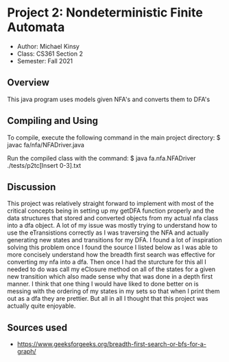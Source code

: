 # Project 2: Nondeterministic Finite Automata

* Author: Michael Kinsy
* Class: CS361 Section 2
* Semester: Fall 2021

## Overview

This java program uses models given NFA's and converts them to DFA's

## Compiling and Using

To compile, execute the following command in the main project directory:
$ javac fa/nfa/NFADriver.java

Run the compiled class with the command:
$ java fa.nfa.NFADriver ./tests/p2tc[Insert 0-3].txt

## Discussion

This project was relatively straight forward to implement with most of the critical concepts being in setting up my getDFA function properly and the data structures that stored and converted objects from my actual nfa class into a dfa object. A lot of my issue was mostly trying to understand how to use the eTransistions correctly as I was traversing the NFA and actually generating new states and transitions for my DFA. I found a lot of inspiration solving this problem once I found the source I listed below as I was able to more concisely understand how the breadth first search was effective for converting my nfa into a dfa. Then once I had the sturcture for this all I needed to do was call my eClosure method on all of the states for a given new transition which also made sense why that was done in a depth first manner. I think that one thing I would have liked to done better on is messing with the ordering of my states in my sets so that when I print them out as a dfa they are prettier. But all in all I thought that this project was actually quite enjoyable.

## Sources used
- https://www.geeksforgeeks.org/breadth-first-search-or-bfs-for-a-graph/
